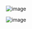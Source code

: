 ![image](https://github.com/user-attachments/assets/e14a0b93-d788-43a1-9b5a-02f4acc24188)

![image](https://github.com/user-attachments/assets/c6d9bab3-e217-4fd3-a105-e4e43fab8b24)


